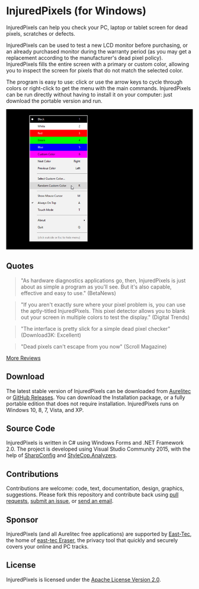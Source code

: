 # InjuredPixels (for Windows)
InjuredPixels can help you check your PC, laptop or tablet screen for dead pixels, scratches or defects.

InjuredPixels can be used to test a new LCD monitor before purchasing, or an already purchased monitor during the warranty period (as you may get a replacement according to the manufacturer's dead pixel policy). InjuredPixels fills the entire screen with a primary or custom color, allowing you to inspect the screen for pixels that do not match the selected color.

The program is easy to use: click or use the arrow keys to cycle through colors or right-click to get the menu with the main commands. InjuredPixels can be run directly without having to install it on your computer: just download the portable version and run.

![InjuredPixels Screenshot](Assets/Screenshots/injuredpixels-screenshot-black-menu.png)

## Quotes

> "As hardware diagnostics applications go, then, InjuredPixels is just about as simple a program as you'll see. But it's also capable, effective and easy to use." (BetaNews)

> "If you aren't exactly sure where your pixel problem is, you can use the aptly-titled InjuredPixels. This pixel detector allows you to blank out your screen in multiple colors to test the display." (Digital Trends)

> "The interface is pretty slick for a simple dead pixel checker" (Download3K: Excellent)

> "Dead pixels can't escape from you now" (Scroll Magazine)

[More Reviews](https://www.aurelitec.com/injuredpixels/windows/reviews/)

## Download

The latest stable version of InjuredPixels can be downloaded from [Aurelitec](https://www.aurelitec.com/injuredpixels/windows/download/) or [GitHub Releases](https://github.com/aurelitec/injuredpixels-windows/releases). You can download the Installation package, or a fully portable edition that does not require installation. InjuredPixels runs on Windows 10, 8, 7, Vista, and XP.

## Source Code

InjuredPixels is written in C# using Windows Forms and .NET Framework 2.0. The project is developed using Visual Studio Community 2015, with the help of [SharpConfig](https://github.com/cemdervis/SharpConfig) and [StyleCop.Analyzers](https://github.com/DotNetAnalyzers/StyleCopAnalyzers).

## Contributions

Contributions are welcome: code, text, documentation, design, graphics, suggestions. Please fork this repository and contribute back using [pull requests](https://github.com/aurelitec/injuredpixels-windows/pulls), [submit an issue](https://github.com/aurelitec/injuredpixels-windows/issues), or [send an email](https://www.aurelitec.com/support/).

## Sponsor

InjuredPixels (and all Aurelitec free applications) are supported by [East-Tec](https://www.east-tec.com), the home of [east-tec Eraser](https://www.east-tec.com/eraser/), the privacy tool that quickly and securely covers your online and PC tracks.

## License

InjuredPixels is licensed under the [Apache License Version 2.0](LICENSE).
